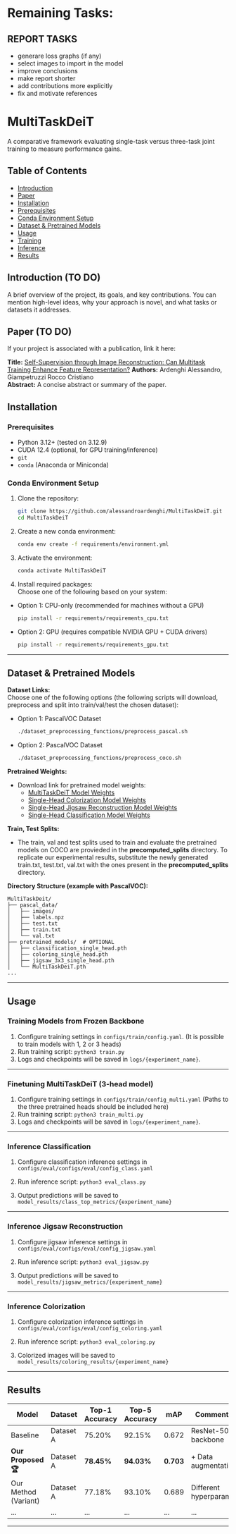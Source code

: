 # Remaining Tasks:
## REPORT TASKS
- generare loss graphs (if any)
- select images to import in the model
- improve conclusions
- make report shorter
- add contributions more explicitly
- fix and motivate references

# MultiTaskDeiT 
A comparative framework evaluating single-task versus three-task joint training to measure performance gains.

## Table of Contents 
- [Introduction](#introduction) 
- [Paper](#paper) 
- [Installation](#installation) 
- [Prerequisites](#prerequisites) 
- [Conda Environment Setup](#conda-environment-setup) 
- [Dataset & Pretrained Models](#dataset--pretrained-models) 
- [Usage](#usage) 
- [Training](#training) 
- [Inference](#inference) 
- [Results](#results) 

## Introduction (TO DO)

A brief overview of the project, its goals, and key contributions. You can mention high-level ideas, why your approach is novel, and what tasks or datasets it addresses. 


## Paper (TO DO)

If your project is associated with a publication, link it here: 


**Title:** [Self-Supervision through Image Reconstruction: Can Multitask Training Enhance
Feature Representation?](INSERT_PAPER_URL_HERE) 
**Authors:** Ardenghi Alessandro, Giampetruzzi Rocco Cristiano   
**Abstract:** A concise abstract or summary of the paper. 

## Installation 
### Prerequisites 
- Python 3.12+ (tested on 3.12.9) 
- CUDA 12.4 (optional, for GPU training/inference) 
- `git` 
- `conda` (Anaconda or Miniconda) 

### Conda Environment Setup 
1. Clone the repository:

   ```bash
   git clone https://github.com/alessandroardenghi/MultiTaskDeiT.git
   cd MultiTaskDeiT
   ```
2. Create a new conda environment: 

    ```bash 
    conda env create -f requirements/environment.yml
    ``` 

3. Activate the environment: 
    
    ```bash 
    conda activate MultiTaskDeiT
    ``` 

4. Install required packages:  
Choose one of the following based on your system:
- Option 1: CPU-only (recommended for machines without a GPU)
    ```bash 
    pip install -r requirements/requirements_cpu.txt
    ``` 
- Option 2: GPU (requires compatible NVIDIA GPU + CUDA drivers)
    ```bash 
    pip install -r requirements/requirements_gpu.txt
    ``` 
--- 
## Dataset & Pretrained Models 
**Dataset Links:**  
Choose one of the following options (the following scripts will download, preprocess and split into train/val/test the chosen dataset):
- Option 1: PascalVOC Dataset
    ```bash 
    ./dataset_preprocessing_functions/preprocess_pascal.sh
    ``` 
- Option 2: PascalVOC Dataset
    ```bash 
    ./dataset_preprocessing_functions/preprocess_coco.sh
    ``` 
**Pretrained Weights:** 
- Download link for pretrained model weights:
   -  [MultiTaskDeiT Model Weights](https://github.com/alessandroardenghi/MultiTaskDeiT/releases/download/v1.0/MultiTaskDeiT.pth)
   -  [Single-Head Colorization Model Weights](https://github.com/alessandroardenghi/MultiTaskDeiT/releases/download/v1.0.0/coloring_single_head.pth)
   -  [Single-Head Jigsaw Reconstruction Model Weights](https://github.com/alessandroardenghi/MultiTaskDeiT/releases/download/v1.0.1/jigsaw_3x3_single_head.pth)
   -  [Single-Head Classification Model Weights](https://github.com/alessandroardenghi/MultiTaskDeiT/releases/download/v1.0.2/classification_single_head.pth)



**Train, Test Splits:** 
- The train, val and test splits used to train and evaluate the pretrained models on COCO are provieded in the __precomputed_splits__ directory. To replicate our experimental results, substitute the newly generated train.txt, test.txt, val.txt with the ones present in the __precomputed_splits__ directory.

**Directory Structure (example with PascalVOC):** 
``` 
MultiTaskDeit/
├── pascal_data/
│   ├── images/
│   ├── labels.npz
│   ├── test.txt
│   ├── train.txt
│   └── val.txt
├── pretrained_models/  # OPTIONAL
│   ├── classification_single_head.pth
│   ├── coloring_single_head.pth
│   ├── jigsaw_3x3_single_head.pth
│   └── MultiTaskDeiT.pth
...
``` 
--- 
## Usage ### 
### Training Models from Frozen Backbone
1. Configure training settings in `configs/train/config.yaml`. (It is possible to train models with 1, 2 or 3 heads)
2. Run training script: ```python3 train.py```
3. Logs and checkpoints will be saved in `logs/{experiment_name}`.
--- 
### Finetuning MultiTaskDeiT (3-head model)
1. Configure training settings in `configs/train/config_multi.yaml` (Paths to the three pretrained heads should be included here)
2. Run training script: ```python3 train_multi.py```
3. Logs and checkpoints will be saved in `logs/{experiment_name}`.
--- 
### Inference Classification
1. Configure classification inference settings in `configs/eval/configs/eval/config_class.yaml`

2. Run inference script: ```python3 eval_class.py``` 
3. Output predictions will be saved to `model_results/class_top_metrics/{experiment_name}` 
--- 
### Inference Jigsaw Reconstruction
1. Configure jigsaw inference settings in `configs/eval/configs/eval/config_jigsaw.yaml`

2. Run inference script: ```python3 eval_jigsaw.py``` 
3. Output predictions will be saved to `model_results/jigsaw_metrics/{experiment_name}` 
--- 
### Inference Colorization
1. Configure colorization inference settings in `configs/eval/configs/eval/config_coloring.yaml`

2. Run inference script: ```python3 eval_coloring.py``` 
3. Colorized images will be saved to `model_results/coloring_results/{experiment_name}` 
--- 
## Results 
| Model | Dataset | Top-1 Accuracy | Top-5 Accuracy | mAP | Comments | 
|---------------------|--------------|----------------|----------------|----------|------------------------| 
| Baseline | Dataset A | 75.20% | 92.15% | 0.672 | ResNet-50 backbone | 
| **Our Proposed 🏆** | Dataset A | **78.45%** | **94.03%** | **0.703**| + Data augmentation | 
| Our Method (Variant)| Dataset A | 77.18% | 93.10% | 0.689 | Different hyperparams | 
| ... | ... | ... | ... | ... | ... | 
--- 
